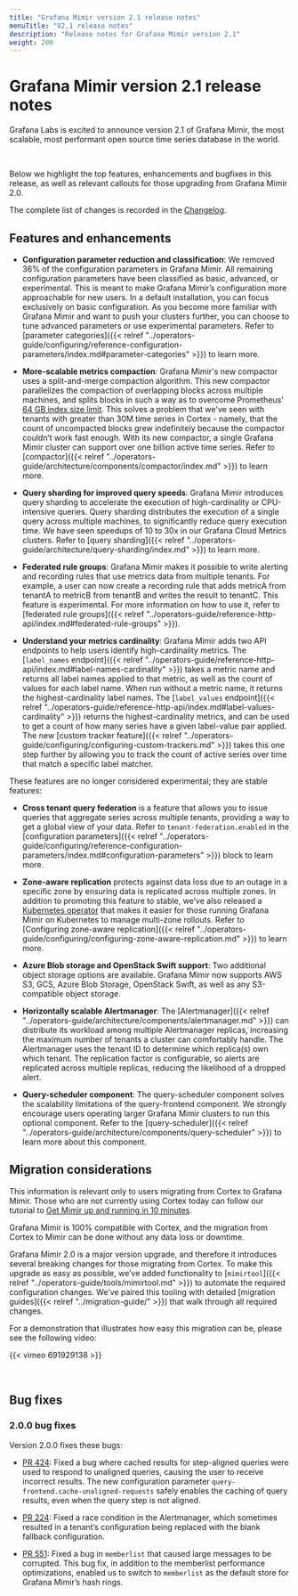 ```yaml
---
title: "Grafana Mimir version 2.1 release notes"
menuTitle: "V2.1 release notes"
description: "Release notes for Grafana Mimir version 2.1"
weight: 200
---
```


# Grafana Mimir version 2.1 release notes

Grafana Labs is excited to announce version 2.1 of Grafana Mimir, the most scalable, most performant open source time series database in the world. 

<br/>

Below we highlight the top features, enhancements and bugfixes in this release, as well as relevant callouts for those upgrading from Grafana Mimir 2.0. 

The complete list of changes is recorded in the [Changelog](https://github.com/grafana/mimir/blob/main/CHANGELOG.md).

## Features and enhancements

- **Configuration parameter reduction and classification**: We removed 36% of the configuration parameters in Grafana Mimir. All remaining configuration parameters have been classified as basic, advanced, or experimental. This is meant to make Grafana Mimir’s configuration more approachable for new users. In a default installation, you can focus exclusively on basic configuration. As you become more familiar with Grafana Mimir and want to push your clusters further, you can choose to tune advanced parameters or use experimental parameters. Refer to [parameter categories]({{< relref "../operators-guide/configuring/reference-configuration-parameters/index.md#parameter-categories" >}}) to learn more.

- **More-scalable metrics compaction**: Grafana Mimir's new compactor uses a split-and-merge compaction algorithm. This new compactor parallelizes the compaction of overlapping blocks across multiple machines, and splits blocks in such a way as to overcome Prometheus’ [64 GB index size limit](https://grafana.com/blog/2019/10/31/lifting-the-index-size-limit-of-prometheus-with-postings-compression/). This solves a problem that we've seen with tenants with greater than 30M time series in Cortex - namely, that the count of uncompacted blocks grew indefinitely because the compactor couldn’t work fast enough. With its new compactor, a single Grafana Mimir cluster can support over one billion active time series. Refer to [compactor]({{< relref "../operators-guide/architecture/components/compactor/index.md" >}}) to learn more.

- **Query sharding for improved query speeds**: Grafana Mimir introduces query sharding to accelerate the execution of high-cardinality or CPU-intensive queries. Query sharding distributes the execution of a single query across multiple machines, to significantly reduce query execution time. We have seen speedups of 10 to 30x in our Grafana Cloud Metrics clusters. Refer to [query sharding]({{< relref "../operators-guide/architecture/query-sharding/index.md" >}}) to learn more.

- **Federated rule groups**: Grafana Mimir makes it possible to write alerting and recording rules that use metrics data from multiple tenants. For example, a user can now create a recording rule that adds metricA from tenantA to metricB from tenantB and writes the result to tenantC. This feature is experimental. For more information on how to use it, refer to [federated rule groups]({{< relref "../operators-guide/reference-http-api/index.md#federated-rule-groups" >}}).

- **Understand your metrics cardinality**: Grafana Mimir adds two API endpoints to help users identify high-cardinality metrics. The [`label_names` endpoint]({{< relref "../operators-guide/reference-http-api/index.md#label-names-cardinality" >}}) takes a metric name and returns all label names applied to that metric, as well as the count of values for each label name. When run without a metric name, it returns the highest-cardinality label names. The [`label_values` endpoint]({{< relref "../operators-guide/reference-http-api/index.md#label-values-cardinality" >}}) returns the highest-cardinality metrics, and can be used to get a count of how many series have a given label-value pair applied. The new [custom tracker feature]({{< relref "../operators-guide/configuring/configuring-custom-trackers.md" >}}) takes this one step further by allowing you to track the count of active series over time that match a specific label matcher.

These features are no longer considered experimental; they are stable features:

- **Cross tenant query federation** is a feature that allows you to issue queries that aggregate series across multiple tenants, providing a way to get a global view of your data. Refer to `tenant-federation.enabled` in the [configuration parameters]({{< relref "../operators-guide/configuring/reference-configuration-parameters/index.md#configuration-parameters" >}}) block to learn more.

- **Zone-aware replication** protects against data loss due to an outage in a specific zone by ensuring data is replicated across multiple zones. In addition to promoting this feature to stable, we’ve also released a [Kubernetes operator](https://github.com/grafana/rollout-operator) that makes it easier for those running Grafana Mimir on Kubernetes to manage multi-zone rollouts. Refer to [Configuring zone-aware replication]({{< relref "../operators-guide/configuring/configuring-zone-aware-replication.md" >}}) to learn more.

- **Azure Blob storage and OpenStack Swift support**: Two additional object storage options are available. Grafana Mimir now supports AWS S3, GCS, Azure Blob Storage, OpenStack Swift, as well as any S3-compatible object storage.

- **Horizontally scalable Alertmanager**: The [Alertmanager]({{< relref "../operators-guide/architecture/components/alertmanager.md" >}}) can distribute its workload among multiple Alertmanager replicas, increasing the maximum number of tenants a cluster can comfortably handle. The Alertmanager uses the tenant ID to determine which replica(s) own which tenant. The replication factor is configurable, so alerts are replicated across multiple replicas, reducing the likelihood of a dropped alert.

- **Query-scheduler component**: The query-scheduler component solves the scalability limitations of the query-frontend component. We strongly encourage users operating larger Grafana Mimir clusters to run this optional component. Refer to the [query-scheduler]({{< relref "../operators-guide/architecture/components/query-scheduler" >}}) to learn more about this component.

## Migration considerations

This information is relevant only to users migrating from Cortex to Grafana Mimir. Those who are not currently using Cortex today can follow our tutorial to [Get Mimir up and running in 10 minutes](https://grafana.com/tutorials/play-with-grafana-mimir/).

Grafana Mimir is 100% compatible with Cortex, and the migration from Cortex to Mimir can be done without any data loss or downtime.

Grafana Mimir 2.0 is a major version upgrade, and therefore it introduces several breaking changes for those migrating from Cortex. To make this upgrade as easy as possible, we’ve added functionality to [`mimirtool`]({{< relref "../operators-guide/tools/mimirtool.md" >}}) to automate the required configuration changes. We’ve paired this tooling with detailed [migration guides]({{< relref "../migration-guide/" >}}) that walk through all required changes.

For a demonstration that illustrates how easy this migration can be, please see the following video:

{{< vimeo 691929138 >}}

<br/>

## Bug fixes

### 2.0.0 bug fixes

Version 2.0.0 fixes these bugs:

- [PR 424](https://github.com/grafana/mimir/pull/424): Fixed a bug where cached results for step-aligned queries were used to respond to unaligned queries, causing the user to receive incorrect results. The new configuration parameter `query-frontend.cache-unaligned-requests` safely enables the caching of query results, even when the query step is not aligned.

- [PR 224](https://github.com/grafana/mimir/pull/224): Fixed a race condition in the Alertmanager, which sometimes resulted in a tenant’s configuration being replaced with the blank fallback configuration.

- [PR 551](https://github.com/grafana/mimir/pull/551): Fixed a bug in `memberlist` that caused large messages to be corrupted. This bug fix, in addition to the memberlist performance optimizations, enabled us to switch to `memberlist` as the default store for Grafana Mimir’s hash rings.

